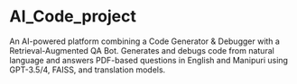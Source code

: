# AI_Code_project
An AI-powered platform combining a Code Generator &amp; Debugger with a Retrieval-Augmented QA Bot. Generates and debugs code from natural language and answers PDF-based questions in English and Manipuri using GPT-3.5/4, FAISS, and translation models.
